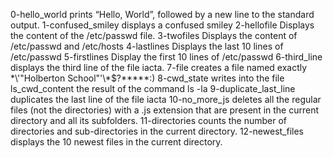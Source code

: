  0-hello_world  prints “Hello, World”, followed by a new line to the standard output.
 1-confused_smiley displays a confused smiley
 2-hellofile Displays the content of the /etc/passwd file.
 3-twofiles Displays the content of /etc/passwd and /etc/hosts
 4-lastlines Displays the last 10 lines of /etc/passwd
 5-firstlines Display the first 10 lines of /etc/passwd
 6-third_line displays the third line of the file iacta.
 7-file  creates a file named exactly \*\\'"Holberton School"\'\\*$\?\*\*\*\*\*:)
  8-cwd_state writes into the file ls_cwd_content the result of the command ls -la
  9-duplicate_last_line duplicates the last line of the file iacta
  10-no_more_js deletes all the regular files (not the directories) with a .js extension that are present in the current directory and all its subfolders.
  11-directories  counts the number of directories and sub-directories in the current directory.
  12-newest_files displays the 10 newest files in the current directory.